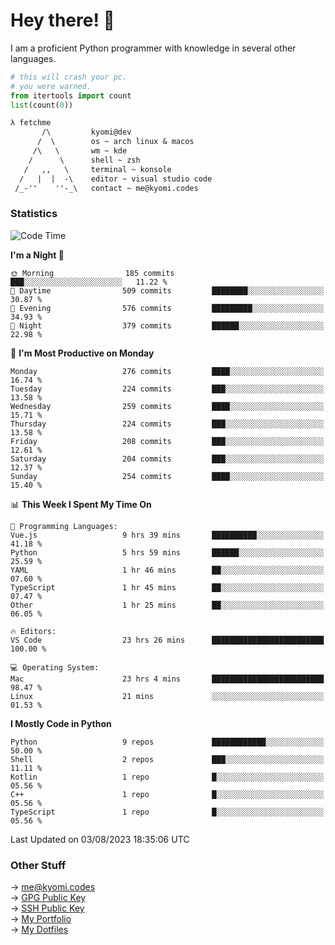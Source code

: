 # Hey there! 👋

I am a proficient Python programmer with knowledge in several other languages.

```py
# this will crash your pc.
# you were warned.
from itertools import count
list(count(0))
```

```txt
λ fetchme
       /\         kyomi@dev
      /  \        os ~ arch linux & macos
     /\   \       wm ~ kde
    /      \      shell ~ zsh
   /   ,,   \     terminal ~ konsole
  /   |  |  -\    editor ~ visual studio code
 /_-''    ''-_\   contact ~ me@kyomi.codes
```

### Statistics
<!--START_SECTION:waka-->
![Code Time](http://img.shields.io/badge/Code%20Time-299%20hrs%2027%20mins-blue)

**I'm a Night 🦉** 

```text
🌞 Morning                185 commits         ███░░░░░░░░░░░░░░░░░░░░░░   11.22 % 
🌆 Daytime                509 commits         ████████░░░░░░░░░░░░░░░░░   30.87 % 
🌃 Evening                576 commits         █████████░░░░░░░░░░░░░░░░   34.93 % 
🌙 Night                  379 commits         ██████░░░░░░░░░░░░░░░░░░░   22.98 % 
```
📅 **I'm Most Productive on Monday** 

```text
Monday                   276 commits         ████░░░░░░░░░░░░░░░░░░░░░   16.74 % 
Tuesday                  224 commits         ███░░░░░░░░░░░░░░░░░░░░░░   13.58 % 
Wednesday                259 commits         ████░░░░░░░░░░░░░░░░░░░░░   15.71 % 
Thursday                 224 commits         ███░░░░░░░░░░░░░░░░░░░░░░   13.58 % 
Friday                   208 commits         ███░░░░░░░░░░░░░░░░░░░░░░   12.61 % 
Saturday                 204 commits         ███░░░░░░░░░░░░░░░░░░░░░░   12.37 % 
Sunday                   254 commits         ████░░░░░░░░░░░░░░░░░░░░░   15.40 % 
```


📊 **This Week I Spent My Time On** 

```text
💬 Programming Languages: 
Vue.js                   9 hrs 39 mins       ██████████░░░░░░░░░░░░░░░   41.18 % 
Python                   5 hrs 59 mins       ██████░░░░░░░░░░░░░░░░░░░   25.59 % 
YAML                     1 hr 46 mins        ██░░░░░░░░░░░░░░░░░░░░░░░   07.60 % 
TypeScript               1 hr 45 mins        ██░░░░░░░░░░░░░░░░░░░░░░░   07.47 % 
Other                    1 hr 25 mins        ██░░░░░░░░░░░░░░░░░░░░░░░   06.05 % 

🔥 Editors: 
VS Code                  23 hrs 26 mins      █████████████████████████   100.00 % 

💻 Operating System: 
Mac                      23 hrs 4 mins       █████████████████████████   98.47 % 
Linux                    21 mins             ░░░░░░░░░░░░░░░░░░░░░░░░░   01.53 % 
```

**I Mostly Code in Python** 

```text
Python                   9 repos             ████████████░░░░░░░░░░░░░   50.00 % 
Shell                    2 repos             ███░░░░░░░░░░░░░░░░░░░░░░   11.11 % 
Kotlin                   1 repo              █░░░░░░░░░░░░░░░░░░░░░░░░   05.56 % 
C++                      1 repo              █░░░░░░░░░░░░░░░░░░░░░░░░   05.56 % 
TypeScript               1 repo              █░░░░░░░░░░░░░░░░░░░░░░░░   05.56 % 
```




 Last Updated on 03/08/2023 18:35:06 UTC
<!--END_SECTION:waka-->

### Other Stuff

→ [me@kyomi.codes](mailto:me@kyomi.codes)\
→ [GPG Public Key](https://github.com/bitterteriyaki.gpg)\
→ [SSH Public Key](https://github.com/bitterteriyaki.keys)\
→ [My Portfolio](https://kyomi.codes)\
→ [My Dotfiles](https://github.com/bitterteriyaki/dotfiles)
